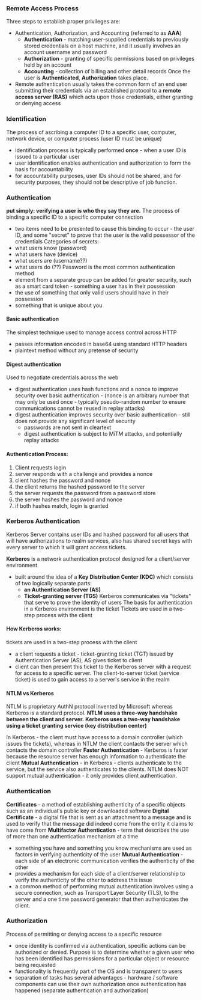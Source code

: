 ### Remote Access Process
Three steps to establish proper privileges are:
- Authentication, Authorization, and Accounting (referred to as **AAA**)
	- **Authentication** - matching user-supplied credentials to previously stored credentials on a host machine, and it usually involves an account username and password
	- **Authorization** - granting of specific permissions based on privileges held by an account
	- **Accounting** - collection of billing and other detail records
Once the user is **Authenticated**, **Authorization** takes place.
- Remote authentication usually takes the common form of an end user submitting their credentials via an established protocol to a **remote access server (RAS)** which acts upon those credentials, either granting or denying access
### Identification
The process of ascribing a computer ID to a specific user, computer, network device, or computer process (user ID must be unique)
- identification process is typically performed **once** - when a user ID is issued to a particular user
- user identification enables authentication and authorization to form the basis for accountability
- for accountability purposes, user IDs should not be shared, and for security purposes, they should not be descriptive of job function.
### Authentication
**put simply: verifying a user is who they say they are.**
The process of binding a specific ID to a specific computer connection
- two items need to be presented to cause this binding to occur - the user ID, and some "secret" to prove that the user is the valid possessor of the credentials
Categories of secrets:
- what users know (password)
- what users have (device)
- what users are (username??)
- what users do (??)
Password is the most common authentication method
- element from a separate group can be added for greater security, such as a smart card token - something a user has in their possession
- the use of something that only valid users should have in their possession
- something that is unique about you
#### **Basic authentication** 
The simplest technique used to manage access control across HTTP
- passes information encoded in base64 using standard HTTP headers
- plaintext method without any pretense of security
#### Digest authentication
Used to negotiate credentials across the web
- digest authentication uses hash functions and a nonce to improve security over basic authentication - (nonce is an arbitrary number that may only be used once - typically pseudo-random number to ensure communications cannot be reused in replay attacks)
- digest authentication improves security over basic authentication - still does not provide any significant level of security
	- passwords are not sent in cleartext
	- digest authentication is subject to MiTM attacks, and potentially replay attacks
#### Authentication Process:
1. Client requests login
2. server responds with a challenge and provides a nonce
3. client hashes the password and nonce
4. the client returns the hashed password to the server
5. the server requests the password from a password store
6. the server hashes the password and nonce
7. if both hashes match, login is granted
### Kerberos Authentication
Kerberos Server contains user IDs and hashed password for all users that will have authorizations to realm services, also has shared secret keys with every server to which it will grant access tickets.

**Kerberos** is a network authentication protocol designed for a client/server environment.
- built around the idea of a **Key Distribution Center (KDC)** which consists of two logically separate parts:
	- **an Authentication Server (AS)**
	- **Ticket-granting server (TGS)**
Kerberos communicates via "tickets" that serve to prove the identity of users
The basis for authentication in a Kerberos environment is the ticket
Tickets are used in a two-step process with the client
#### How Kerberos works:
tickets are used in a two-step process with the client
- a client requests a ticket - ticket-granting ticket (TGT) issued by Authentication Server (AS), AS gives ticket to client
- client can then present this ticket to the Kerberos server with a request for access to a specific server. The client-to-server ticket (service ticket) is used to gain access to a server's service in the realm
#### NTLM vs Kerberos
NTLM is proprietary AuthN protocol invented by Microsoft whereas Kerberos is a standard protocol.
**NTLM uses a three-way handshake between the client and server.**
**Kerberos uses a two-way handshake using a ticket granting service (key distribution center)**

In Kerberos - the client must have access to a domain controller (which issues the tickets), whereas in NTLM the client contacts the server which contacts the domain controller
**Faster Authentication** - Kerberos is faster because the resource server has enough information to authenticate the client
**Mutual Authentication** - in Kerberos - clients authenticate to the service, but the service also authenticates to the clients.
NTLM does NOT support mutual authentication - it only provides client authentication.

### Authentication
**Certificates** - a method of establishing authenticity of a specific objects such as an individual's public key or downloaded software
**Digital Certificate** - a digital file that is sent as an attachment to a message and is used to verify that the message did indeed come from the entity it claims to have come from
**Multifactor Authentication** - term that describes the use of more than one authentication mechanism at a time
- something you have and something you know mechanisms are used as factors in verifying authenticity of the user
**Mutual Authentication** - each side of an electronic communication verifies the authenticity of the other
- provides a mechanism for each side of a client/server relationship to verify the authenticity of the other to address this issue
- a common method of performing mutual authentication involves using a secure connection, such as Transport Layer Security (TLS), to the server and a one time password generator that then authenticates the client.
### Authorization
Process of permitting or denying access to a specific resource
- once identity is confirmed via authentication, specific actions can be authorized or denied.
Purpose is to determine whether a given user who has been identified has permissions for a particular object or resource being requested
- functionality is frequently part of the OS and is transparent to users
- separation of tasks has several advantages - hardware / software components can use their own authorization once authentication has happened (separate authentication and authorization)